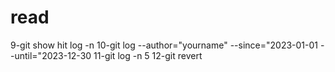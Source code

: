 # read
9-git show<commit id>
hit log -n<number><commit id>
10-git log --author="yourname" --since="2023-01-01 --until="2023-12-30
11-git log -n 5
12-git revert<commit id>
